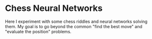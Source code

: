 # Chess Neural Networks
Here I experiment with some chess riddles and neural networks solving them. My goal is to go beyond the common "find the best move" and "evaluate the position" problems.